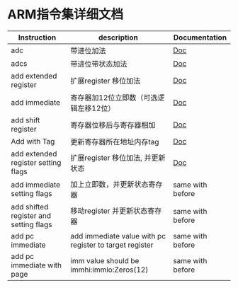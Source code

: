 # ARM指令集详细文档

| Instruction                            | description                                             | Documentation                                   |
| -------------------------------------- | ------------------------------------------------------- | ----------------------------------------------- |
| adc                                    | 带进位加法                                              | [Doc](../ocean/ARMV8/1adc.md)                   |
| adcs                                   | 带进位带状态加法                                        | [Doc](../ocean/ARMV8/2adcs.md)                  |
| add extended register                  | 扩展register 移位加法                                   | [Doc](../ocean/ARMV8/3add_extended_register.md) |
| add immediate                          | 寄存器加12位立即数（可选逻辑左移12位）                  | [Doc](../ocean/ARMV8/4add_immediate.md)         |
| add shift register                     | 寄存器位移后与寄存器相加                                | [Doc](../ocean/ARMV8/5add_shift_register.md)    |
| Add with Tag                           | 更新寄存器所在地址内存tag                               | [Doc](../ocean/ARMV8/6add_with_tag.md)          |
| add extended register setting flags    | 扩展register 移位加法, 并更新状态                       | [Doc](../ocean/ARMV8/3add_extended_register.md) |
| add immediate setting flags            | 加上立即数，并更新状态寄存器                            | same with before                                |
| add shifted register and setting flags | 移动register 并更新状态寄存器                           | same with before                                |
| add pc immediate                       | add immediate value with pc register to target register | same with before                                |
| add pc immediate with page             | imm value should be immhi:immlo:Zeros(12)               | same with before                                |